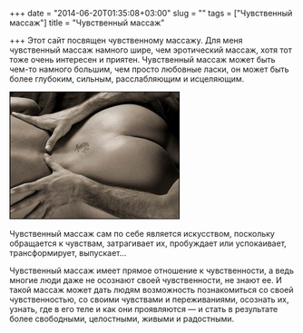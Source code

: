 +++
date = "2014-06-20T01:35:08+03:00"
slug = ""
tags = ["Чувственный массаж"]
title = "Чувственный массаж"

+++
Этот сайт посвящен чувственному массажу. Для меня чувственный массаж  намного шире, чем эротический массаж, хотя тот тоже очень интересен и  приятен. Чувственный массаж может быть чем-то намного большим, чем  просто любовные ласки, он может быть более глубоким, сильным,  расслабляющим и исцеляющим.

![](/uploads/massage1003-300x225.jpg)

Чувственный  массаж сам по себе является искусством, поскольку обращается к  чувствам, затрагивает их, пробуждает или успокаивает, трансформирует,  выпускает…

Чувственный массаж имеет прямое отношение к чувственности, а ведь  многие люди даже не осознают своей чувственности, не знают ее. И такой  массаж может дать людям возможность познакомиться со своей  чувственностью, со своими чувствами и переживаниями, осознать их,  узнать, где в его теле и как они проявляются — и стать в результате  более свободными, целостными, живыми и радостными.